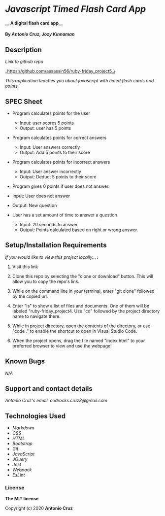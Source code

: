 # _Javascript Timed Flash Card App_

#### __ A digital flash card app__

#### By _**Antonio Cruz, Jozy Kinnaman**_

## Description

_Link to github repo_

_https://github.com/assassin56/ruby-friday_project5_\

_This application teaches you about javascript with timed flash cards and points._

## SPEC Sheet

* Program calculates points for the user
  * Input: user scores 5 points
  * Output: user has 5 points

* Program calculates points for correct answers
  * Input: User answers correctly
  * Output: Add 5 points to their score

* Program calculates points for incorrect answers 
  * Input: User answer incorrectly
  * Output: Deduct 5 points to their score

* Program gives 0 points if user does not answer.
 * Input: User does not answer
 * Output: New question

* User has a set amount of time to answer a question
  * Input: 20 seconds to answer
  * Output: Points calculated based on right or wrong answer.
  
<!-- * Questions appear after answering correctly or incorrectly
  * Input: user answers 'yes' or 'no'
  * Output: screen refreshes with new flashcard -->






## Setup/Installation Requirements

_If you would like to view this project locally... :_

1. Visit this link 

2. Clone this repo by selecting the "clone or download" button. This will allow you to copy the repo's link.

3. While on the command line in your terminal, enter "git clone" followed by the copied url.

4. Enter "ls" to show a list of files and documents. One of them will be labeled "ruby-friday_project4. Use "cd" followed by the project directory name to navigate there. 

5. While in project directory, open the contents of the directory, or use "code ." to enable the shortcut to open in Visual Studio Code. 

6. When the project opens, drag the file named "index.html" to your preferred browser to view and use the webpage!

## Known Bugs

_N/A_

## Support and contact details

_Antonio Cruz's email:_
_codrocks.cruz3@gmail.com_

## Technologies Used

* _Markdown_
* _CSS_
* _HTML_
* _Bootstrap_
* _Git_
* _JavaScript_
* _JQuery_
* _Jest_
* _Webpack_
* _EsLint_


### License

**The MIT license**

Copyright (c) 2020 **Antonio Cruz**